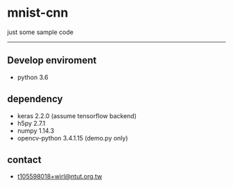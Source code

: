# mnist-cnn
just some sample code

---

## Develop enviroment
 - python 3.6

## dependency
 - keras 2.2.0 (assume tensorflow backend)
 - h5py 2.7.1
 - numpy 1.14.3
 - opencv-python 3.4.1.15 (demo.py only)
 
## contact
 - t105598018+wirl@ntut.org.tw

